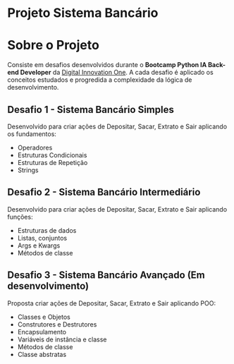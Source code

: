 # Projeto Sistema Bancário

# Sobre o Projeto
Consiste em desafios desenvolvidos durante o **Bootcamp Python IA Back-end Developer** da [Digital Innovation One](https://www.dio.me/). A cada desafio é aplicado os conceitos estudados e progredida a complexidade da lógica de desenvolvimento.

## Desafio 1 - Sistema Bancário Simples
Desenvolvido para criar ações de Depositar, Sacar, Extrato e Sair aplicando os fundamentos: 
- Operadores
- Estruturas Condicionais
- Estruturas de Repetição
- Strings

## Desafio 2 - Sistema Bancário Intermediário
Desenvolvido para criar ações de Depositar, Sacar, Extrato e Sair aplicando funções: 
- Estruturas de dados
- Listas, conjuntos
- Args e Kwargs
- Métodos de classe

## Desafio 3 - Sistema Bancário Avançado (Em desenvolvimento)
Proposta criar ações de Depositar, Sacar, Extrato e Sair aplicando POO: 
- Classes e Objetos
- Construtores e Destrutores
- Encapsulamento
- Variáveis de instância e classe
- Métodos de classe
- Classe abstratas
